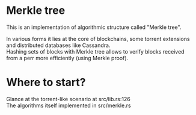 # Merkle tree

This is an implementation of algorithmic structure called "Merkle tree".

In various forms it lies at the core of blockchains, some torrent extensions
and distributed databases like Cassandra.\
Hashing sets of blocks with Merkle tree allows to verify blocks received from a perr more efficiently (using Merkle proof).

# Where to start?

Glance at the torrent-like scenario at src/lib.rs:126\
The algorithms itself implemented in src/merkle.rs
